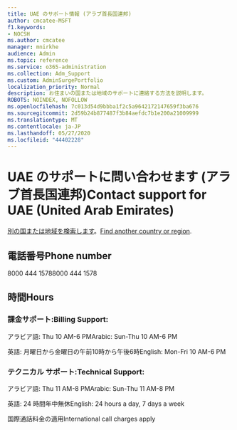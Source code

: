 ```yaml
---
title: UAE のサポート情報 (アラブ首長国連邦)
author: cmcatee-MSFT
f1.keywords:
- NOCSH
ms.author: cmcatee
manager: mnirkhe
audience: Admin
ms.topic: reference
ms.service: o365-administration
ms.collection: Adm_Support
ms.custom: AdminSurgePortfolio
localization_priority: Normal
description: お住まいの国または地域のサポートに連絡する方法を説明します。
ROBOTS: NOINDEX, NOFOLLOW
ms.openlocfilehash: 7c013d54d9bbba1f2c5a9642172147659f3ba676
ms.sourcegitcommit: 2d59b24b877487f3b84aefdc7b1e200a21009999
ms.translationtype: MT
ms.contentlocale: ja-JP
ms.lasthandoff: 05/27/2020
ms.locfileid: "44402228"
---
```

# <a name="contact-support-for-uae-united-arab-emirates"></a><span data-ttu-id="089e5-103">UAE のサポートに問い合わせます (アラブ首長国連邦)</span><span class="sxs-lookup"><span data-stu-id="089e5-103">Contact support for UAE (United Arab Emirates)</span></span>

<span data-ttu-id="089e5-104">[別の国または地域を検索します](../contact-support-for-business-products.md)。</span><span class="sxs-lookup"><span data-stu-id="089e5-104">[Find another country or region](../contact-support-for-business-products.md).</span></span>

## <a name="phone-number"></a><span data-ttu-id="089e5-105">電話番号</span><span class="sxs-lookup"><span data-stu-id="089e5-105">Phone number</span></span>
<span data-ttu-id="089e5-106">8000 444 1578</span><span class="sxs-lookup"><span data-stu-id="089e5-106">8000 444 1578</span></span>

## <a name="hours"></a><span data-ttu-id="089e5-107">時間</span><span class="sxs-lookup"><span data-stu-id="089e5-107">Hours</span></span>
### <a name="billing-support"></a><span data-ttu-id="089e5-108">課金サポート:</span><span class="sxs-lookup"><span data-stu-id="089e5-108">Billing Support:</span></span>

<span data-ttu-id="089e5-109">アラビア語: Thu 10 AM-6 PM</span><span class="sxs-lookup"><span data-stu-id="089e5-109">Arabic: Sun-Thu 10 AM-6 PM</span></span>

<span data-ttu-id="089e5-110">英語: 月曜日から金曜日の午前10時から午後6時</span><span class="sxs-lookup"><span data-stu-id="089e5-110">English: Mon-Fri 10 AM-6 PM</span></span>

### <a name="technical-support"></a><span data-ttu-id="089e5-111">テクニカル サポート:</span><span class="sxs-lookup"><span data-stu-id="089e5-111">Technical Support:</span></span>

<span data-ttu-id="089e5-112">アラビア語: Thu 11 AM-8 PM</span><span class="sxs-lookup"><span data-stu-id="089e5-112">Arabic: Sun-Thu 11 AM-8 PM</span></span>

<span data-ttu-id="089e5-113">英語: 24 時間年中無休</span><span class="sxs-lookup"><span data-stu-id="089e5-113">English: 24 hours a day, 7 days a week</span></span>

<span data-ttu-id="089e5-114">国際通話料金の適用</span><span class="sxs-lookup"><span data-stu-id="089e5-114">International call charges apply</span></span>
